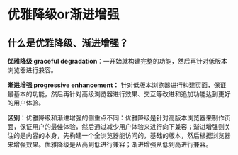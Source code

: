 # 优雅降级or渐进增强

## 什么是优雅降级、渐进增强？

**优雅降级 graceful degradation**：一开始就构建完整的功能，然后再针对低版本浏览器进行兼容。

**渐进增强 progressive enhancement：** 针对低版本浏览器进行构建页面，保证最基本的功能，然后再针对高级浏览器进行效果、交互等改进和追加功能达到更好的用户体验。

**区别**：优雅降级和渐进增强的侧重点不同：优雅降级是针对高版本浏览器来制作页面，保证用户的最佳体验，然后通过减少用户体验来进行向下兼容；渐进增强则关注的是内容的本身，先构建一个全浏览器能访问的，基础的版本，然后根据浏览器来增强效果。优雅降级是从高到低进行兼容；渐进增强从低到高进行兼容。


